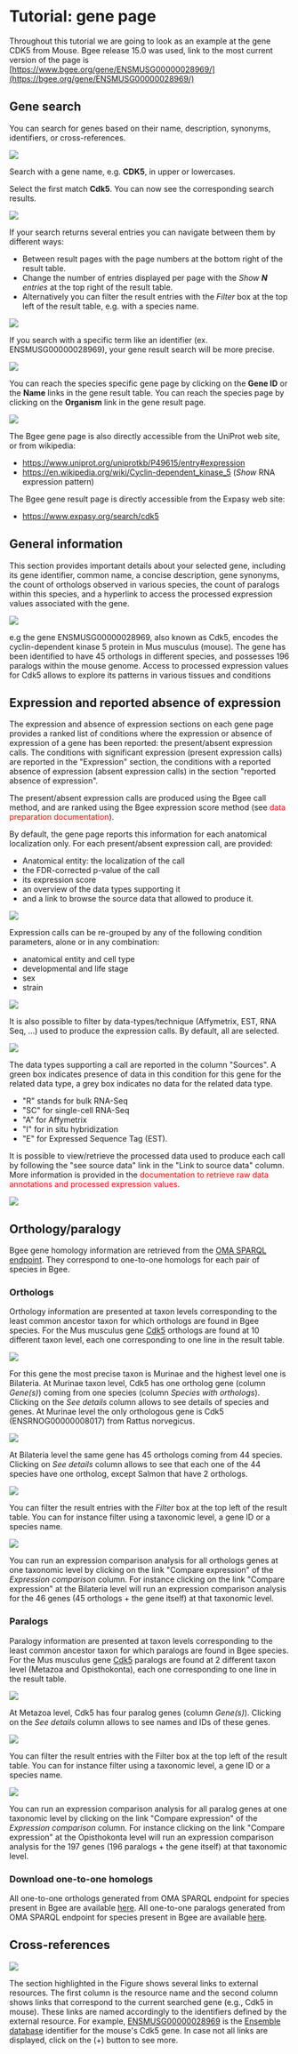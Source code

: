 # Tutorial: gene page
Throughout this tutorial we are going to look as an example at the gene CDK5 from Mouse. Bgee release 15.0 was used, link to the most current version of the page is [https://www.bgee.org/gene/ENSMUSG00000028969/](https://bgee.org/gene/ENSMUSG00000028969/)

## Gene search
You can search for genes based on their name, description, synonyms, identifiers, or cross-references.

![](../img/doc/gene-search/Fig01_Gene-search.gif)

Search with a gene name, e.g. **CDK5**, in upper or lowercases.

Select the first match **Cdk5**. You can now see the corresponding search results.

![](../img/doc/gene-search/Fig02_Gene-search-results.png)

If your search returns several entries you can navigate between them by different ways:
- Between result pages with the page numbers at the bottom right of the result table.
- Change the number of entries displayed per page with the _Show **N** entries_ at the top right of the result table.
- Alternatively you can filter the result entries with the _Filter_ box at the top left of the result table, e.g. with a species name.

![](../img/doc/gene-search/Fig03_Gene-search-headers.png)


If you search with a specific term like an identifier (ex. ENSMUSG00000028969), your gene result search will be more precise.

![](../img/doc/gene-search/Fig04_search-with-identifier.gif)


You can reach the species specific gene page by clicking on the **Gene ID** or the **Name** links in the gene result table.
You can reach the species page by clicking on the **Organism** link in the gene result page.

![](../img/doc/gene-search/Fig05_gene-page-linked-rows.png)


The Bgee gene page is also directly accessible from the UniProt web site, or from wikipedia:
- https://www.uniprot.org/uniprotkb/P49615/entry#expression
- https://en.wikipedia.org/wiki/Cyclin-dependent_kinase_5 (_Show_ RNA expression pattern)

The Bgee gene result page is directly accessible from the Expasy web site:
- https://www.expasy.org/search/cdk5

## General information
This section provides important details about your selected gene, including its gene identifier, common name, a concise description, gene synonyms, the count of orthologs observed in various species, the count of paralogs within this species, and a hyperlink to access the processed expression values associated with the gene.

![](../img/doc/gene-search/Fig06_species-gene-page.png)


e.g the gene ENSMUSG00000028969, also known as Cdk5, encodes the cyclin-dependent kinase 5 protein in Mus musculus (mouse). The gene has been identified to have 45 orthologs in different species, and possesses 196 paralogs within the mouse genome. Access to processed expression values for Cdk5 allows to explore its patterns in various tissues and conditions



## Expression and reported absence of expression
The expression and absence of expression sections on each gene page provides a ranked list of conditions where the expression or absence of expression of a gene has been reported: the present/absent expression calls. The conditions with significant expression (present expression calls) are reported in the "Expression" section, the conditions with a reported absence of expression (absent expression calls) in the section "reported absence of expression".

The present/absent expression calls are produced using the Bgee call method, and are ranked using the Bgee expression score method (see <span style='color:red'>data preparation documentation</span>).

By default, the gene page reports this information for each anatomical localization only. For each present/absent expression call, are provided:
* Anatomical entity: the localization of the call
* the FDR-corrected p-value of the call
* its expression score
* an overview of the data types supporting it
* and a link to browse the source data that allowed to produce it.

![](../img/doc/gene-search/Fig08_Expression-tab-gene-page.png)


Expression calls can be re-grouped by any of the following condition parameters, alone or in any combination:
* anatomical entity and cell type
* developmental and life stage
* sex
* strain

![](../img/doc/gene-search/Fig09_Expression-headers-gene-page.png)


It is also possible to filter by data-types/technique (Affymetrix, EST, RNA Seq, ...) used to produce the expression calls. By default, all are selected.

![](../img/doc/gene-search/Fig10_Expression-Data-types.png)


The data types supporting a call are reported in the column "Sources". A green box indicates presence of data in this condition for this gene for the related data type, a grey box indicates no data for the related data type.
* "R" stands for bulk RNA-Seq
* "SC" for single-cell RNA-Seq
* "A" for Affymetrix
* "I" for in situ hybridization
* "E" for Expressed Sequence Tag (EST).


It is possible to view/retrieve the processed data used to produce each call by following the "see source data" link in the "Link to source data" column. More information is provided in the <span style='color:red'>documentation to retrieve raw data annotations and processed expression values</span>.

![](../img/doc/gene-search/Fig11_retrieve-processed-data.png)


## Orthology/paralogy

Bgee gene homology information are retrieved from the [OMA SPARQL endpoint](https://sparql.omabrowser.org/lode/sparql).
They correspond to one-to-one homologs for each pair of species in Bgee.

### Orthologs

Orthology information are presented at taxon levels corresponding to the least common ancestor taxon for which orthologs are found in Bgee species.
For the Mus musculus gene [Cdk5](https://bgee.org/gene/ENSMUSG00000028969/#orthologs) orthologs are found at 10 different taxon level, each one corresponding to one line in the result table.

![](../img/doc/gene-search/Fig12_Orthologs.gif)


For this gene the most precise taxon is Murinae and the highest level one is Bilateria. At Murinae taxon level, Cdk5 has one ortholog gene (column *Gene(s)*) coming from one species (column *Species with orthologs*).
Clicking on the *See details* column allows to see details of species and genes. At Murinae level the only orthologous gene is Cdk5 (ENSRNOG00000008017) from Rattus norvegicus.

![](../img/doc/gene-search/Fig13_orthologs-tab-explanation.png)

At Bilateria level the same gene has 45 orthologs coming from 44 species. Clicking on *See details* column allows to see that each one of the 44 species have one ortholog, except Salmon that have 2 orthologs.

![](../img/doc/gene-search/Fig14_orthologs-filter.gif)

You can filter the result entries with the _Filter_ box at the top left of the result table. You can for instance filter using a taxonomic level, a gene ID or a species name.

![](../img/doc/gene-search/Fig15_Orthologs-expression-comparison.png)

You can run an expression comparison analysis for all orthologs genes at one taxonomic level by clicking on the link "Compare expression" of the *Expression comparison* column. For instance clicking on the link "Compare expression" at the Bilateria level will run an expression comparison analysis for the 46 genes (45 orthologs + the gene itself) at that taxonomic level.


### Paralogs

Paralogy information are presented at taxon levels corresponding to the least common ancestor taxon for which paralogs are found in Bgee species.
For the Mus musculus gene [Cdk5](https://bgee.org/gene/ENSMUSG00000028969/#orthologs) paralogs are found at 2 different taxon level (Metazoa and Opisthokonta), each one corresponding to one line in the result table.

![](../img/doc/gene-search/Fig16_Paralogs-see-details.gif)


At Metazoa level, Cdk5 has four paralog genes (column *Gene(s)*).
Clicking on the *See details* column allows to see names and IDs of these genes.

![](../img/doc/gene-search/Fig17_paralogs-filter.gif)

You can filter the result entries with the Filter box at the top left of the result table. You can for instance filter using a taxonomic level, a gene ID or a species name.

![](../img/doc/gene-search/Fig18_Paralogs-expression-comparison-analysis.png)

You can run an expression comparison analysis for all paralog genes at one taxonomic level by clicking on the link "Compare expression" of the *Expression comparison* column. For instance clicking on the link "Compare expression" at the Opisthokonta level will run an expression comparison analysis for the 197 genes (196 paralogs + the gene itself) at that taxonomic level.

### Download one-to-one homologs

All one-to-one orthologs generated from OMA SPARQL endpoint for species present in Bgee are available [here](https://bgee.org/ftp/current/homologous_genes/OMA_orthologs.zip).
All one-to-one paralogs generated from OMA SPARQL endpoint for species present in Bgee are available [here](https://bgee.org/ftp/current/homologous_genes/OMA_paralogs.zip).

## Cross-references

![](../img/doc/gene-search/Fig19_Cross-ref.png)

The section highlighted in the Figure shows several links to external resources. The first column is the resource name and the second column shows links that correspond to the current searched gene (e.g., Cdk5 in mouse). These links are named accordingly to the identifiers defined by the external resource. For example, [ENSMUSG00000028969](https://nov2020.archive.ensembl.org/Mus_musculus/Gene/Summary?g=ENSMUSG00000028969) is the [Ensemble database](https://www.ensembl.org) identifier for the mouse's Cdk5 gene. In case not all links are displayed, click on the (+) button to see more.

